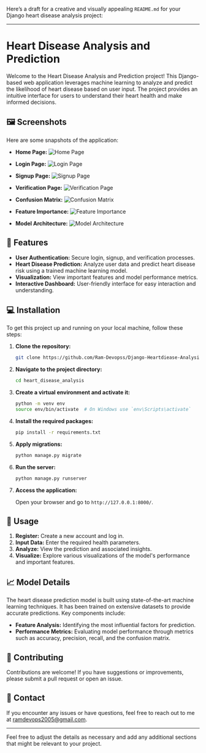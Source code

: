 Here’s a draft for a creative and visually appealing `README.md` for your Django heart disease analysis project:

---

# Heart Disease Analysis and Prediction

Welcome to the Heart Disease Analysis and Prediction project! This Django-based web application leverages machine learning to analyze and predict the likelihood of heart disease based on user input. The project provides an intuitive interface for users to understand their heart health and make informed decisions.

## 🖼️ Screenshots

Here are some snapshots of the application:

- **Home Page:** 
  ![Home Page](Screenshots/index.jpg)

- **Login Page:**
  ![Login Page](Screenshots/login-page.jpg)

- **Signup Page:**
  ![Signup Page](Screenshots/signup-page'.jpg)

- **Verification Page:**
  ![Verification Page](Screenshots/verification-page.jpg)

- **Confusion Matrix:**
  ![Confusion Matrix](Screenshots/confusion-matrix.jpeg)

- **Feature Importance:**
  ![Feature Importance](Screenshots/features.jpeg)

- **Model Architecture:**
  ![Model Architecture](Screenshots/heart-diease-analysis-model.jpg)

## 🚀 Features

- **User Authentication:** Secure login, signup, and verification processes.
- **Heart Disease Prediction:** Analyze user data and predict heart disease risk using a trained machine learning model.
- **Visualization:** View important features and model performance metrics.
- **Interactive Dashboard:** User-friendly interface for easy interaction and understanding.

## 💻 Installation

To get this project up and running on your local machine, follow these steps:

1. **Clone the repository:**

    ```bash
    git clone https://github.com/Ram-Devopss/Django-Heartdiease-Analysis.git
    ```

2. **Navigate to the project directory:**

    ```bash
    cd heart_disease_analysis
    ```

3. **Create a virtual environment and activate it:**

    ```bash
    python -m venv env
    source env/bin/activate  # On Windows use `env\Scripts\activate`
    ```

4. **Install the required packages:**

    ```bash
    pip install -r requirements.txt
    ```

5. **Apply migrations:**

    ```bash
    python manage.py migrate
    ```

6. **Run the server:**

    ```bash
    python manage.py runserver
    ```

7. **Access the application:**

    Open your browser and go to `http://127.0.0.1:8000/`.

## 🔧 Usage

1. **Register:** Create a new account and log in.
2. **Input Data:** Enter the required health parameters.
3. **Analyze:** View the prediction and associated insights.
4. **Visualize:** Explore various visualizations of the model's performance and important features.

## 📈 Model Details

The heart disease prediction model is built using state-of-the-art machine learning techniques. It has been trained on extensive datasets to provide accurate predictions. Key components include:

- **Feature Analysis:** Identifying the most influential factors for prediction.
- **Performance Metrics:** Evaluating model performance through metrics such as accuracy, precision, recall, and the confusion matrix.

## 🤝 Contributing

Contributions are welcome! If you have suggestions or improvements, please submit a pull request or open an issue.

## 📧 Contact

If you encounter any issues or have questions, feel free to reach out to me at [ramdevops2005@gmail.com](mailto:ramdevops2005@gmail.com).

---

Feel free to adjust the details as necessary and add any additional sections that might be relevant to your project.
